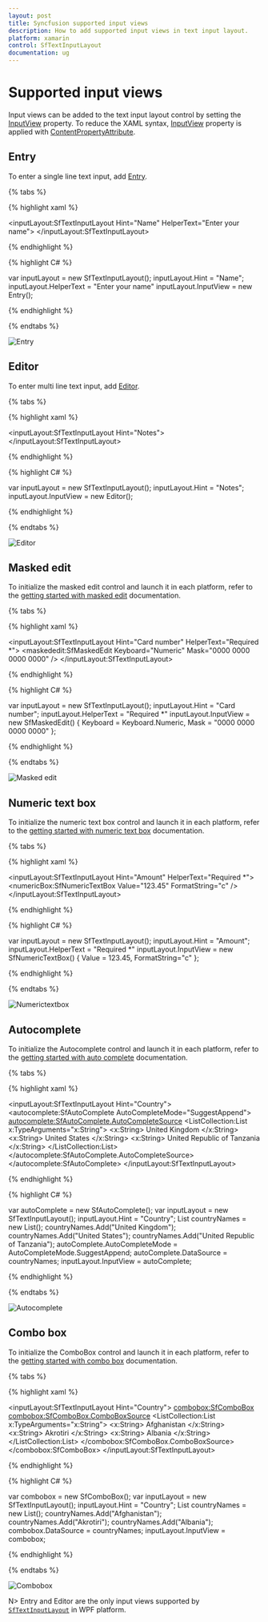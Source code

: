 ```yaml
---
layout: post
title: Syncfusion supported input views
description: How to add supported input views in text input layout.
platform: xamarin
control: SfTextInputLayout
documentation: ug
---
```


# Supported input views

Input views can be added to the text input layout control by setting the [InputView](https://help.syncfusion.com/cr/cref_files/xamarin/Syncfusion.Core.XForms~Syncfusion.XForms.TextInputLayout.SfTextInputLayout~InputView.html) property. To reduce the XAML syntax, [InputView](https://help.syncfusion.com/cr/cref_files/xamarin/Syncfusion.Core.XForms~Syncfusion.XForms.TextInputLayout.SfTextInputLayout~InputView.html) property is applied with [ContentPropertyAttribute](https://docs.microsoft.com/en-us/dotnet/api/xamarin.forms.contentpropertyattribute?view=xamarin-forms).

## Entry

To enter a single line text input, add [Entry](https://docs.microsoft.com/en-us/xamarin/xamarin-forms/user-interface/text/entry).

{% tabs %} 

{% highlight xaml %} 

<inputLayout:SfTextInputLayout
   Hint="Name"
   HelperText="Enter your name">
   <Entry />
</inputLayout:SfTextInputLayout>  

{% endhighlight %}

{% highlight C# %} 

var inputLayout = new SfTextInputLayout();
inputLayout.Hint = "Name"; 
inputLayout.HelperText = "Enter your name"
inputLayout.InputView = new Entry(); 

{% endhighlight %}

{% endtabs %}

![Entry](Supported-input-views-images/textInput_input_img1.PNG)

## Editor


To enter multi line text input, add [Editor](https://docs.microsoft.com/en-us/xamarin/xamarin-forms/user-interface/text/editor).


{% tabs %} 

{% highlight xaml %} 

<inputLayout:SfTextInputLayout
   Hint="Notes">
   <Editor />
</inputLayout:SfTextInputLayout>  

{% endhighlight %}

{% highlight C# %} 

var inputLayout = new SfTextInputLayout();
inputLayout.Hint = "Notes"; 
inputLayout.InputView = new Editor(); 

{% endhighlight %}

{% endtabs %}

![Editor](Supported-input-views-images/textInput_input_img2.PNG)

## Masked edit

To initialize the masked edit control and launch it in each platform, refer to the [getting started with masked edit](https://help.syncfusion.com/xamarin/sfmaskededit/getting-started) documentation.

{% tabs %} 

{% highlight xaml %} 

<inputLayout:SfTextInputLayout
   Hint="Card number"
   HelperText="Required *">
   <maskededit:SfMaskedEdit
        Keyboard="Numeric"
        Mask="0000 0000 0000 0000" />
</inputLayout:SfTextInputLayout>  

{% endhighlight %}

{% highlight C# %} 

var inputLayout = new SfTextInputLayout();
inputLayout.Hint = "Card number"; 
inputLayout.HelperText = "Required *"
inputLayout.InputView = new SfMaskedEdit() { Keyboard = Keyboard.Numeric, Mask = "0000 0000 0000 0000" }; 

{% endhighlight %}

{% endtabs %}

![Masked edit](Supported-input-views-images/textInput_input_img3.PNG)

## Numeric text box

To initialize the numeric text box control and launch it in each platform, refer to the [getting started with numeric text box](https://help.syncfusion.com/xamarin/sfnumerictextbox/getting-started) documentation.

{% tabs %} 

{% highlight xaml %} 

<inputLayout:SfTextInputLayout
   Hint="Amount"
   HelperText="Required *">
   <numericBox:SfNumericTextBox 
      Value="123.45"
      FormatString="c" />
</inputLayout:SfTextInputLayout>  

{% endhighlight %}

{% highlight C# %} 

var inputLayout = new SfTextInputLayout();
inputLayout.Hint = "Amount"; 
inputLayout.HelperText = "Required *"
inputLayout.InputView = new SfNumericTextBox() { Value = 123.45, FormatString="c" }; 

{% endhighlight %}

{% endtabs %}


![Numerictextbox](Supported-input-views-images/textInput_input_img4.PNG)

## Autocomplete

To initialize the Autocomplete control and launch it in each platform, refer to the [getting started with auto complete](https://help.syncfusion.com/xamarin/sfautocomplete/getting-started) documentation.

{% tabs %} 

{% highlight xaml %} 

<inputLayout:SfTextInputLayout Hint="Country">
   <autocomplete:SfAutoComplete  AutoCompleteMode="SuggestAppend">
      <autocomplete:SfAutoComplete.AutoCompleteSource>
         <ListCollection:List x:TypeArguments="x:String">
         	<x:String> United Kingdom </x:String>
            <x:String> United States </x:String>
            <x:String> United Republic of Tanzania </x:String>
         </ListCollection:List>
      </autocomplete:SfAutoComplete.AutoCompleteSource>
   </autocomplete:SfAutoComplete>
</inputLayout:SfTextInputLayout>

{% endhighlight %}

{% highlight C# %} 

var autoComplete = new SfAutoComplete();
var inputLayout = new SfTextInputLayout();
inputLayout.Hint = "Country"; 
List<String> countryNames = new List<String>();
countryNames.Add("United Kingdom");
countryNames.Add("United States");
countryNames.Add("United Republic of Tanzania");
autoComplete.AutoCompleteMode = AutoCompleteMode.SuggestAppend;
autoComplete.DataSource = countryNames;
inputLayout.InputView = autoComplete; 

{% endhighlight %}

{% endtabs %}

![Autocomplete](Supported-input-views-images/textInput_input_img5.PNG)

## Combo box

To initialize the ComboBox control and launch it in each platform, refer to the [getting started with combo box](https://help.syncfusion.com/xamarin/sfcombobox/getting-started) documentation.

{% tabs %} 

{% highlight xaml %} 

<inputLayout:SfTextInputLayout Hint="Country">
   <combobox:SfComboBox>
      <combobox:SfComboBox.ComboBoxSource>
         <ListCollection:List x:TypeArguments="x:String">
         	<x:String> Afghanistan </x:String>
            <x:String> Akrotiri </x:String>
            <x:String> Albania </x:String>
         </ListCollection:List>
      </combobox:SfComboBox.ComboBoxSource>
   </combobox:SfComboBox>
</inputLayout:SfTextInputLayout> 

{% endhighlight %}

{% highlight C# %} 

var combobox = new SfComboBox();
var inputLayout = new SfTextInputLayout();
inputLayout.Hint = "Country"; 
List<String> countryNames = new List<String>();
countryNames.Add("Afghanistan");
countryNames.Add("Akrotiri");
countryNames.Add("Albania");
combobox.DataSource = countryNames;
inputLayout.InputView = combobox; 

{% endhighlight %}

{% endtabs %}

![Combobox](Supported-input-views-images/textInput_input_img6.PNG)

N> Entry and Editor are the only input views supported by [`SfTextInputLayout`](https://help.syncfusion.com/cr/xamarin/Syncfusion.Core.XForms~Syncfusion.XForms.TextInputLayout.SfTextInputLayout.html) in WPF platform.